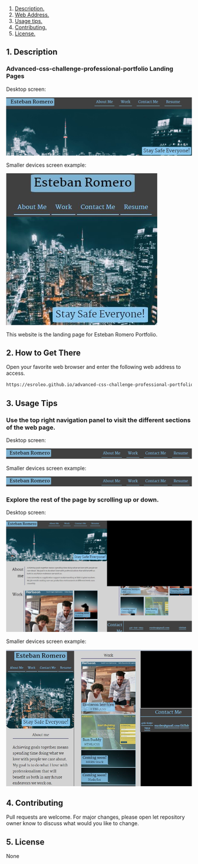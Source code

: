 1. [ Description. ](#desc)
2. [ Web Address. ](#web-address)
3. [ Usage tips. ](#usage)
4. [ Contributing. ](#contributing)
5. [ License. ](#license)


<a name="desc"></a>
## 1. Description


### Advanced-css-challenge-professional-portfolio Landing Pages

Desktop screen:

![Top-Page-Area](./assets/images/main-page.JPG?raw=true "Top-Page-Area")

Smaller devices screen example:

![Top-Page-Area](./assets/images/main-page-smaller.JPG?raw=true "Top-Page-Area")

This website is the landing page for Esteban Romero Portfolio.

<a name="web-address"></a>
## 2. How to Get There

Open your favorite web browser and enter the following web address to access.

```html
https://esroleo.github.io/advanced-css-challenge-professional-portfolio/
```
<a name="usage"></a>
## 3. Usage Tips


### Use the top right navigation panel to visit the different sections of the web page.

Desktop screen:

![nav-menu](./assets/images/nav-menu.JPG?raw=true "Navigational Menu")

Smaller devices screen example:

![nav-menu](./assets/images/nav-menu.JPG?raw=true "Navigational Menu")



### Explore the rest of the page by scrolling up or down.

Desktop screen:

![body-section](./assets/images/navigate-website.JPG?raw=true "Body Section")

Smaller devices screen example:

![body-section](./assets/images/navigate-website-smaller.JPG?raw=true "Body Section")


<a name="contributing"></a>
## 4. Contributing
Pull requests are welcome. For major changes, please open let repository owner know to discuss what would you like to change.

<a name="license"></a>
## 5. License
None



